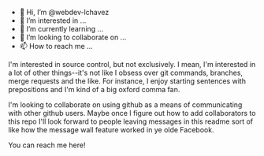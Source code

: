 - 👋 Hi, I’m @webdev-lchavez
- 👀 I’m interested in ...
- 🌱 I’m currently learning ...
- 💞️ I’m looking to collaborate on ...
- 📫 How to reach me ...

<!---
webdev-lchavez/webdev-lchavez is a ✨ special ✨ repository because its `README.md` (this file) appears on your GitHub profile.
You can click the Preview link to take a look at your changes.
--->

I'm interested in source control, but not exclusively. I mean, I'm interested in a lot of other things--it's not like I obsess over git commands, branches, merge requests and the like. For instance, I enjoy starting sentences with prepositions and I'm kind of a big oxford comma fan.

I'm looking to collaborate on using github as a means of communicating with other github users. Maybe once I figure out how to add collaborators to this repo I'll look forward to people leaving messages in this readme sort of like how the message wall feature worked in ye olde Facebook.


You can reach me here!
